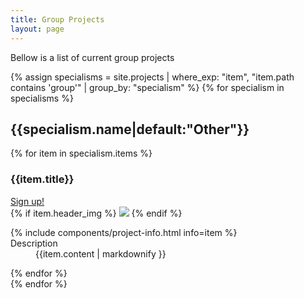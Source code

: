 ```yaml
---
title: Group Projects
layout: page
---
```


<p>Bellow is a list of current group projects</p>

<section>
	{% assign specialisms = site.projects | where_exp: "item", "item.path contains 'group'" | group_by: "specialism" %}
	{% for specialism in specialisms %}
		<h2 id="{{specialism.name|default:"Other"|slugify}}">{{specialism.name|default:"Other"}}</h2>
		<div class="row">
			{% for item in specialism.items %}
				<div class="column">
					<div class="card">
						<div class="card-divider">
							<div class="row">
								<div class="column">
						    		<h3>{{item.title}}</h3>
								</div>
								<div class="column shrink">
									<a class="button" href="{% link _pages/projects/signup.mdown %}">Sign up!</a>
								</div>
							</div>
						</div>
						{% if item.header_img %}
							<img src="{{item.header_img}}" />
						{% endif %}
						<div class="card-section">
							<dl>
								{% include components/project-info.html info=item %}
								<dt>Description</dt>
								<dd>
									{{item.content | markdownify }}
								</dd>
							</dl>
						</div>
					</div>
				</div>
			{% endfor %}
		</div>
	{% endfor %}
</section>
